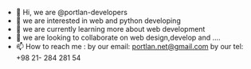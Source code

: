- 👋 Hi, we are @portlan-developers
- 👀 we are interested in web and python developing
- 🌱 we are currently learning more about web development
- 💞️ we are looking to collaborate on web design,develop and ....
- 📫 How to reach me :
by our email:
portlan.net@gmail.com
by our tel:
+98 21- 284 281 54

<!---
portlan-developers/portlan-developers is a ✨ special ✨ repository because its `README.md` (this file) appears on your GitHub profile.
You can click the Preview link to take a look at your changes.
--->

